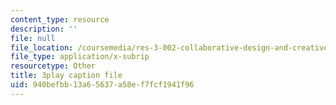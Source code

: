 ```yaml
---
content_type: resource
description: ''
file: null
file_location: /coursemedia/res-3-002-collaborative-design-and-creative-expression-with-arduino-microcontrollers-january-iap-2017/940befbb13a65637a58ef7fcf1941f96_ttuvXdZNcDM.vtt
file_type: application/x-subrip
resourcetype: Other
title: 3play caption file
uid: 940befbb-13a6-5637-a58e-f7fcf1941f96
---
```


